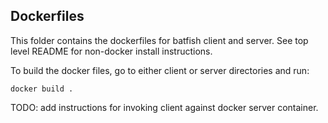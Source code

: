 ## Dockerfiles 

This folder contains the dockerfiles for batfish client and server.  See top level README for non-docker install instructions.

To build the docker files, go to either client or server directories and run:

    docker build .

TODO: add instructions for invoking client against docker server container.
